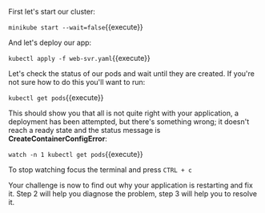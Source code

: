 First let's start our cluster:

`minikube start --wait=false`{{execute}}

And let's deploy our app:

`kubectl apply -f web-svr.yaml`{{execute}}

Let's check the status of our pods and wait until they are created. If you're not sure how to do this you'll want to run: 

`kubectl get pods`{{execute}}

This should show you that all is not quite right with your application, a deployment has been attempted, but there's something wrong; it doesn't reach a ready state and the status message is **CreateContainerConfigError**:

`watch -n 1 kubectl get pods`{{execute}}

To stop watching focus the terminal and press `CTRL + c`

Your challenge is now to find out why your application is restarting and fix it. Step 2 will help you diagnose the problem, step 3 will help you to resolve it.
